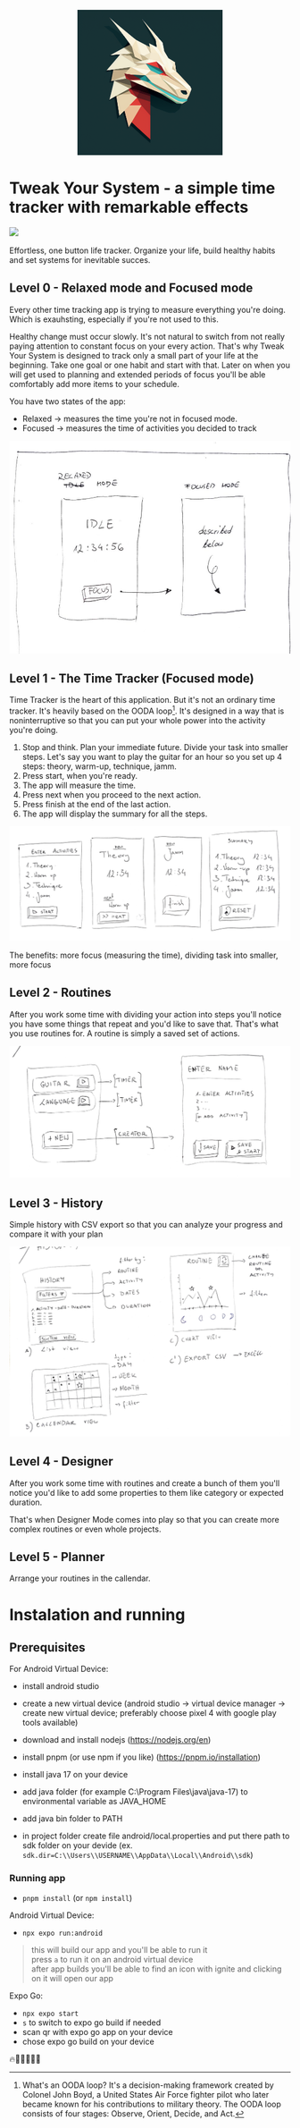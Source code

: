 <p align="center"><img src="/docs/abstract_geometric_dragon.png" width="260em" height="260em" /></p>

# Tweak Your System - a simple time tracker with remarkable effects
<img src="https://img.shields.io/badge/React_Native-20232A?style=for-the-badge&logo=react&logoColor=61DAFB" />

Effortless, one button life tracker. Organize your life, build healthy habits and set systems for inevitable succes.

## Level 0 - Relaxed mode and Focused mode

Every other time tracking app is trying to measure everything you're doing.  
Which is exauhsting, especially if you're not used to this. 

Healthy change must occur slowly. It's not natural to switch from not really paying attention to constant focus on your every action. That's why Tweak Your System is designed to track only a small part of your life at the beginning. Take one goal or one habit and start with that. Later on when you will get used to planning and extended periods of focus you'll be able comfortably add more items to your schedule. 

You have two states of the app:
- Relaxed -> measures the time you're not in focused mode.
- Focused -> measures the time of activities you decided to track

<img src="/docs/20240329_0_relaxed_focused.jpg" />

## Level 1 - The Time Tracker (Focused mode)

Time Tracker is the heart of this application. But it's not an ordinary time tracker. It's heavily based on the OODA loop[^1]. It's designed in a way that is noninterruptive so that you can put your whole power into the activity you're doing.

1. Stop and think. Plan your immediate future. Divide your task into smaller steps. Let's say you want to play the guitar for an hour so you set up 4 steps: theory, warm-up, technique, jamm.
2. Press start, when you're ready.
3. The app will measure the time.
4. Press next when you proceed to the next action.
5. Press finish at the end of the last action.
6. The app will display the summary for all the steps.

<img src="/docs/20240329_1_timer.jpg" />

The benefits: more focus (measuring the time), dividing task into smaller, more focus

## Level 2 - Routines

After you work some time with dividing your action into steps you'll notice you have some things that repeat and you'd like to save that. That's what you use routines for. A routine is simply a saved set of actions.

<img src="/docs/20240329_2_routines.jpg" />

## Level 3 - History

Simple history with CSV export so that you can analyze your progress and compare it with your plan

<img src="/docs/20240329_3_history.jpg" /> 

## Level 4 - Designer

After you work some time with routines and create a bunch of them you'll notice you'd like to add some properties to them like category or expected duration. 

That's when Designer Mode comes into play so that you can create more complex routines or even whole projects.

## Level 5 - Planner 

Arrange your routines in the callendar. 

# Instalation and running 

## Prerequisites
For Android Virtual Device:  
- install android studio
- create a new virtual device (android studio -> virtual device manager -> create new virtual device; preferably choose pixel 4 with google play tools available)

- download and install nodejs (https://nodejs.org/en)
- install pnpm (or use npm if you like) (https://pnpm.io/installation)
- install java 17 on your device 
- add java folder (for example C:\Program Files\java\java-17) to environmental variable as JAVA_HOME
- add java bin folder to PATH

- in project folder create file android/local.properties and put there path to sdk folder on your devide (ex. `sdk.dir=C:\\Users\\USERNAME\\AppData\\Local\\Android\\sdk`)

### Running app

- `pnpm install` (or `npm install`)

Android Virtual Device:
- `npx expo run:android`  
> this will build our app and you'll be able to run it  
press `a` to run it on an android virtual device  
after app builds you'll be able to find an icon with ignite and clicking on it will open our app  

Expo Go:  
- `npx expo start`
- `s` to switch to expo go build if needed
- scan qr with expo go app on your device
- chose expo go build on your device


🔥📱🧠🐰🐣🎨


[^1]: What's an OODA loop? It's a decision-making framework created by Colonel John Boyd, a United States Air Force fighter pilot who later became known for his contributions to military theory. The OODA loop consists of four stages: Observe, Orient, Decide, and Act.

